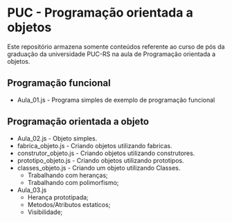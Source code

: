 # PUC - Programação orientada a objetos
Este repositório armazena somente conteúdos referente ao curso de pós da graduação da universidade PUC-RS na aula de Programação orientada a objetos.

## Programação funcional
* Aula_01.js - Programa simples de exemplo de programação funcional

## Programação orientada a objeto
* Aula_02.js - Objeto simples.
* fabrica_objeto.js - Criando objetos utilizando fabricas.
* construtor_objeto.js - Criando objetos utilizando construtores.
* prototipo_objeto.js - Criando objetos utilizando prototipos.
* classes_objeto.js - Criando um objeto utilizando Classes.
    * Trabalhando com heranças;
    * Trabalhando com polimorfismo;
* Aula_03.js
    * Herança prototipada;
    * Metodos/Atributos estaticos;
    * Visibilidade;